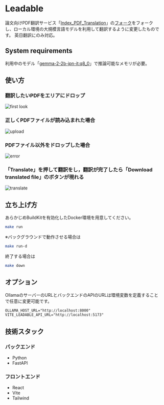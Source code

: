 # Leadable

論文向けPDF翻訳サービス「[Index_PDF_Translation](https://github.com/Mega-Gorilla/Index_PDF_Translation)」の[フォーク](https://github.com/chitsii/Index_PDF_Translation)をフォークし、ローカル環境の大規模言語モデルを利用して翻訳するように変更したものです。
英日翻訳にのみ対応。

## System requirements

利用中のモデル「[gemma-2-2b-jpn-it:q8_0](https://ollama.com/lucas2024/gemma-2-2b-jpn-it:q8_0)」で推論可能なメモリが必要。  

## 使い方

### 翻訳したいPDFをエリアにドロップ

![first look](docs/images/firstlook.png)

### 正しくPDFファイルが読み込まれた場合

![upload](docs/images/upload.png)

### PDFファイル以外をドロップした場合

![error](docs/images/error.png)

### 「Translate」を押して翻訳をし，翻訳が完了したら「Download translated file」のボタンが現れる

![translate](docs/images/translate.png)

## 立ち上げ方

あらかじめBuildKitを有効化したDocker環境を用意してください。  

```sh
make run
```

※バックグラウンドで動作させる場合は

```sh
make run-d
```

終了する場合は

```sh
make down
```

## オプション

OllamaのサーバーのURLとバックエンドのAPIのURLは環境変数を定義することで任意に変更可能です。  

```txt
OLLAMA_HOST_URL="http://localhost:8000"
VITE_LEADABLE_API_URL="http://localhost:5173"
```

## 技術スタック

### バックエンド

* Python
* FastAPI

### フロントエンド

* React
* Vite
* Tailwind
